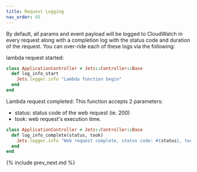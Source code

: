```yaml
---
title: Request Logging
nav_order: 45
---
```


By default, all params and event payload will be logged to CloudWatch in every request along with a completion log with the status code and duration of the request. You can over-ride each of these logs via the following:

lambda request started:

```ruby
class ApplicationController < Jets::Controller::Base
  def log_info_start
    Jets.logger.info "Lambda function begin"
  end
end
```

Lambda request completed:
This function accepts 2 parameters:
  * status: status code of the web request (ie. 200)
  * took: web request's execution time.

```ruby
class ApplicationController < Jets::Controller::Base
  def log_info_complete(status, took)
    Jets.logger.info "Web request complete, status code: #{status}, took: #{took}s"
  end
end
```

{% include prev_next.md %}